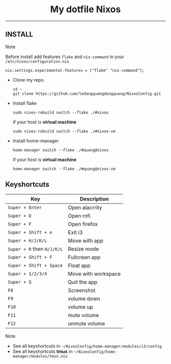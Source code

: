 <h1 align="center"> My dotfile Nixos</h1>

---
## INSTALL
> [!NOTE]
> Before install add features `flake` and `nix-command` in your `/etc/nixos/configuration.nix`
> ```
> nix.settings.experimental-features = ["flake" "nix-command"];
> ```
* Clone my repo.
    ```
    cd ~
    git clone https://github.com/ledangquangdangquang/NixosConfig.git
    ```
* Install flake 
    ```
    sudo nixos-rebuild switch --flake ./#nixos 
    ```
    if your host is **virtual machine**
    ```
    sudo nixos-rebuild switch --flake ./#nixos-vm
    ```
* Install home-manager 
    ```
    home-manager switch --flake ./#quang@nixos
    ```
    if your host is **virtual machine**
    ```
    home-manager switch --flake ./#quang@nixos-vm

    ```

## Keyshortcuts
| Key | Description |
|--------------- | --------------- |
| `Super + Enter`| Open alacrrity|
| `Super + D`   | Open rofi|
| `Super + F`   | Open firefox|
| `Super + Shift + e`| Exit i3   |
| `Super + H/J/K/L`| Move with app|
| `Super + R` then `H/J/K/L`| Resize mode|
| `Super + Shift + F`| Fullcreen app|
| `Super + Shift + Space`| Float app|
| `Super + 1/2/3/4`| Move with workspace|
| `Super + Q`| Quit the app|
| `F8`| Screenshot|
| `F9`| volume down|
| `F10`| volume up|
| `F11`| mute volume|
| `F12`| unmute volume|

> [!NOTE]
> * See all keyshortcuts in `~/NixosConfig/home-manager/modules/i3/config` 
> * See all keyshortcuts **tmux** in `~/NixosConfig/home-manager/modules/tmux.nix`
